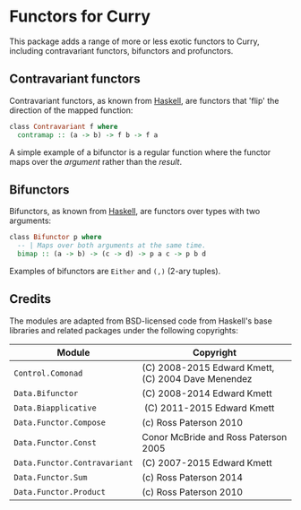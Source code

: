 # Functors for Curry

This package adds a range of more or less exotic functors to Curry, including contravariant functors, bifunctors and profunctors.

## Contravariant functors

Contravariant functors, as known from [Haskell](https://hackage.haskell.org/package/base-4.16.0.0/docs/Data-Functor-Contravariant.html), are functors that 'flip' the direction of the mapped function:

```curry
class Contravariant f where
  contramap :: (a -> b) -> f b -> f a
```

A simple example of a bifunctor is a regular function where the functor maps over the _argument_ rather than the _result_.

## Bifunctors

Bifunctors, as known from [Haskell](https://hackage.haskell.org/package/base-4.16.0.0/docs/Data-Bifunctor.html), are functors over types with two arguments:

```curry
class Bifunctor p where
  -- | Maps over both arguments at the same time.
  bimap :: (a -> b) -> (c -> d) -> p a c -> p b d
```

Examples of bifunctors are `Either` and `(,)` (2-ary tuples).

## Credits

The modules are adapted from BSD-licensed code from Haskell's base libraries and related packages under the following copyrights:

| Module | Copyright |
| ------ | --------- |
| `Control.Comonad` | (C) 2008-2015 Edward Kmett, (C) 2004 Dave Menendez |
| `Data.Bifunctor` | (C) 2008-2014 Edward Kmett |
| `Data.Biapplicative` | (C) 2011-2015 Edward Kmett |
| `Data.Functor.Compose` | (c) Ross Paterson 2010 |
| `Data.Functor.Const` | Conor McBride and Ross Paterson 2005 |
| `Data.Functor.Contravariant` | (C) 2007-2015 Edward Kmett |
| `Data.Functor.Sum` | (c) Ross Paterson 2014 |
| `Data.Functor.Product` | 	(c) Ross Paterson 2010 |
